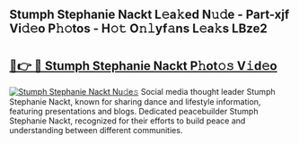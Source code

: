 ## Stumph Stephanie Nackt L𝚎a𝚔ed N𝚞𝚍e - Part-xjf Vi𝚍𝚎o P𝚑𝚘tos - H𝚘𝚝 O𝚗𝚕yf𝚊ns L𝚎a𝚔s LBze2

# <h2><a href="http://kff5rld.oniu.top/?m=Stumph+Stephanie+Nackt">🔗👉 🔴 Stumph Stephanie Nackt P𝚑ot𝚘𝚜 V𝚒d𝚎o</a></h2>

[![Stumph Stephanie Nackt Nu𝚍e𝚜](https://i.imgur.com/0qMVB7G.gif)](http://kff5rld.oniu.top/?m=Stumph+Stephanie+Nackt)
Social media thought leader Stumph Stephanie Nackt, known for sharing dance and lifestyle information, featuring presentations and blogs. Dedicated peacebuilder Stumph Stephanie Nackt, recognized for their efforts to build peace and understanding between different communities.  
